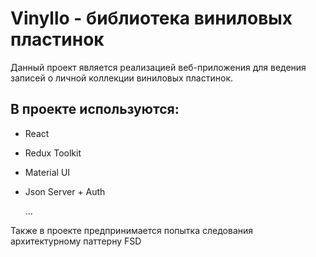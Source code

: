 # Vinyllo - библиотека виниловых пластинок

Данный проект является реализацией веб-приложения для ведения записей о личной коллекции виниловых пластинок.

## В проекте используются:
- React
- Redux Toolkit
- Material UI
- Json Server + Auth
  
  ...

Также в проекте предпринимается попытка следования архитектурному паттерну FSD
